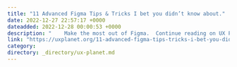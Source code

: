 ```yaml
---
title: "11 Advanced Figma Tips & Tricks I bet you didn’t know about."
date: 2022-12-27 22:57:17 +0000
dateadded: 2022-12-28 00:00:53 +0000
description: "    Make the most out of Figma.  Continue reading on UX Planet »  "
link: "https://uxplanet.org/11-advanced-figma-tips-tricks-i-bet-you-didnt-know-about-a3323d213dc1?source=rss----819cc2aaeee0---4"
category:
directory: _directory/ux-planet.md
---
```

